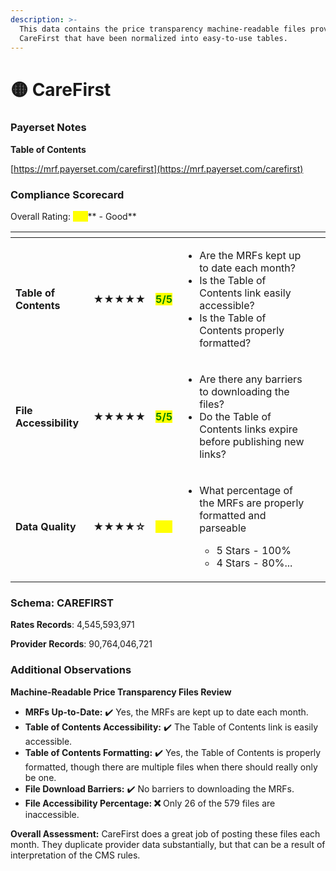 ```yaml
---
description: >-
  This data contains the price transparency machine-readable files provided by
  CareFirst that have been normalized into easy-to-use tables.
---
```


# 🟡 CareFirst

### Payerset Notes

**Table of Contents**

[https://mrf.payerset.com/carefirst](https://mrf.payerset.com/carefirst)

### Compliance Scorecard

Overall Rating: <mark style="color:yellow;">**4/5**</mark>** - Good**

<table data-view="cards"><thead><tr><th></th><th></th><th></th><th></th><th data-hidden data-card-cover data-type="files"></th></tr></thead><tbody><tr><td><strong>Table of Contents</strong></td><td><strong>★★★★★</strong></td><td><mark style="color:green;"><strong>5/5</strong></mark></td><td><ul><li>Are the MRFs kept up to date each month? </li><li>Is the Table of Contents link easily accessible?</li><li>Is the Table of Contents properly formatted?</li></ul></td><td></td></tr><tr><td><strong>File Accessibility</strong></td><td><strong>★★★★★</strong></td><td><mark style="color:green;"><strong>5/5</strong></mark></td><td><ul><li>Are there any barriers to downloading the files?</li><li>Do the Table of Contents links expire before publishing new links?</li></ul></td><td></td></tr><tr><td><strong>Data Quality</strong></td><td><strong>★★★★☆</strong></td><td><mark style="color:yellow;"><strong>4/5</strong></mark></td><td><ul><li><p>What percentage of the MRFs are properly formatted and parseable</p><ul><li>5 Stars - 100%</li><li>4 Stars - 80%...</li></ul></li></ul></td><td></td></tr></tbody></table>

### Schema: CAREFIRST

**Rates Records**: 4,545,593,971

**Provider Records**: 90,764,046,721

### Additional Observations

**Machine-Readable Price Transparency Files Review**

* **MRFs Up-to-Date:** ✔️ Yes, the MRFs are kept up to date each month.
* **Table of Contents Accessibility:** ✔️ The Table of Contents link is easily accessible.
* **Table of Contents Formatting:** ✔️ Yes, the Table of Contents is properly formatted, though there are multiple files when there should really only be one.
* **File Download Barriers:** ✔️ No barriers to downloading the MRFs.
* **File Accessibility Percentage: ❌** Only 26 of the 579 files are inaccessible.

**Overall Assessment:** CareFirst does a great job of posting these files each month. They duplicate provider data substantially, but that can be a result of interpretation of the CMS rules.
